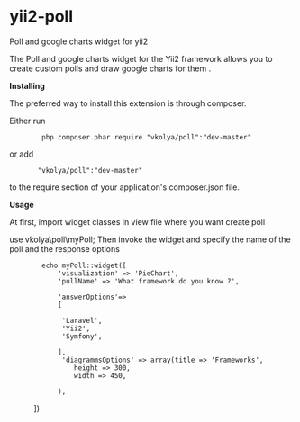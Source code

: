 # yii2-poll
Poll and google charts widget for yii2

The Poll and google charts widget for the Yii2 framework allows you to create custom polls and draw google charts for them .

<b>Installing</b>

The preferred way to install this extension is through composer.

Either run

            php composer.phar require "vkolya/poll":"dev-master"
or add

           "vkolya/poll":"dev-master"
to the require section of your application's composer.json file.

<b>Usage</b>

At first, import widget classes in view file where you want create poll

use vkolya\poll\myPoll; Then invoke the widget and specify the name of the poll and the response options

            echo myPoll::widget([
                'visualization' => 'PieChart',
                'pullName' => 'What framework do you know ?',
       
                'answerOptions'=>
                [
                 
                 'Laravel',
                 'Yii2',
                 'Symfony',
                 
                ],
                 'diagrammsOptions' => array(title => 'Frameworks',
                    height => 300,
                    width => 450,
               
                ),
            ])
